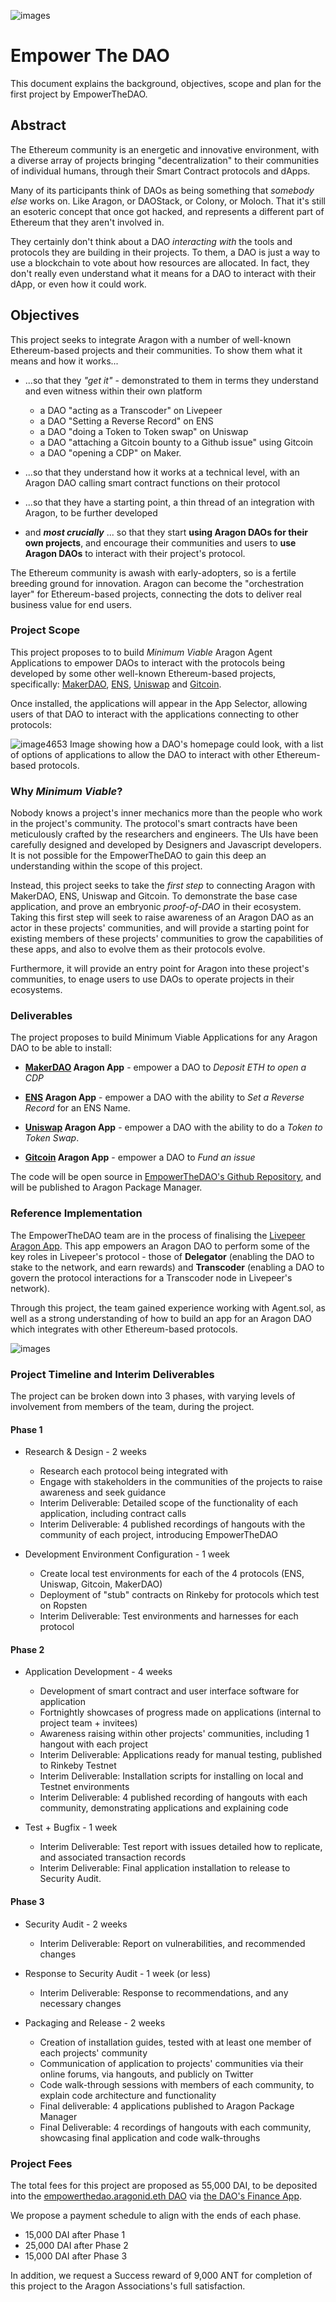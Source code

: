 ![images](https://user-images.githubusercontent.com/2212651/58053982-15cf8600-7b51-11e9-82cb-8e2d8720e9d7.jpeg)

# Empower The DAO

This document explains the background, objectives, scope and plan for the first project by EmpowerTheDAO.

## Abstract

The Ethereum community is an energetic and innovative environment, with a diverse array of projects bringing "decentralization" to their communities of individual humans, through their Smart Contract protocols and dApps.

Many of its participants think of DAOs as being something that _somebody else_ works on. Like Aragon, or DAOStack, or Colony, or Moloch. That it's still an esoteric concept that once got hacked, and represents a different part of Ethereum that they aren't involved in.

They certainly don't think about a DAO _interacting with_ the tools and protocols they are building in their projects. To them, a DAO is just a way to use a blockchain to vote about how resources are allocated. In fact, they don't really even understand what it means for a DAO to interact with their dApp, or even how it could work.

## Objectives

This project seeks to integrate Aragon with a number of well-known Ethereum-based projects and their communities. To show them what it means and how it works...

- ...so that they _"get it"_ - demonstrated to them in terms they understand and even witness within their own platform

  - a DAO "acting as a Transcoder" on Livepeer
  - a DAO "Setting a Reverse Record" on ENS
  - a DAO "doing a Token to Token swap" on Uniswap
  - a DAO "attaching a Gitcoin bounty to a Github issue" using Gitcoin
  - a DAO "opening a CDP" on Maker.

- ...so that they understand how it works at a technical level, with an Aragon DAO calling smart contract functions on their protocol

- ...so that they have a starting point, a thin thread of an integration with Aragon, to be further developed 

- and ***most crucially*** ... so that they start __using Aragon DAOs for their own projects__, and encourage their communities and users to __use Aragon DAOs__ to interact with their project's protocol.

The Ethereum community is awash with early-adopters, so is a fertile breeding ground for innovation. Aragon can become the "orchestration layer" for Ethereum-based projects, connecting the dots to deliver real business value for end users.

### Project Scope

This project proposes to to build _Minimum Viable_ Aragon Agent Applications to empower DAOs to interact with the protocols being developed by some other well-known Ethereum-based projects, specifically: [MakerDAO](https://makerdao.com/), [ENS](https://ens.domains/), [Uniswap](https://uniswap.exchange) and [Gitcoin](https://gitcoin.co/).

Once installed, the applications will appear in the App Selector, allowing users of that DAO to interact with the applications connecting to other protocols:

![image4653](https://user-images.githubusercontent.com/2212651/57991942-bd917900-7aa9-11e9-9627-04856a49084f.png)
Image showing how a DAO's homepage could look, with a list of options of applications to allow the DAO to interact with other Ethereum-based protocols.

### Why _Minimum Viable_?

Nobody knows a project's inner mechanics more than the people who work in the project's community. The protocol's smart contracts have been meticulously crafted by the researchers and engineers. The UIs have been carefully designed and developed by Designers and Javascript developers. It is not possible for the EmpowerTheDAO to gain this deep an understanding within the scope of this project.

Instead, this project seeks to take the _first step_ to connecting Aragon with MakerDAO, ENS, Uniswap and Gitcoin. To demonstrate the base case application, and prove an embryonic _proof-of-DAO_ in their ecosystem. Taking this first step will seek to raise awareness of an Aragon DAO as an actor in these projects' communities, and will provide a starting point for existing members of these projects' communities to grow the capabilities of these apps, and also to evolve them as their protocols evolve.

Furthermore, it will provide an entry point for Aragon into these project's communities, to enage users to use DAOs to operate projects in their ecosystems.

### Deliverables

The project proposes to build Minimum Viable Applications for any Aragon DAO to be able to install:

- **[MakerDAO](https://cdp.makerdao.com/) Aragon App** - empower a DAO to _Deposit ETH to open a CDP_

- **[ENS](https://manager.ens.domains/) Aragon App** - empower a DAO with the ability to _Set a Reverse Record_ for an ENS Name.

- **[Uniswap](https://uniswap.exchange/swap) Aragon App** - empower a DAO with the ability to do a _Token to Token Swap_.

- **[Gitcoin](https://gitcoin.co/) Aragon App** - empower a DAO to _Fund an issue_

The code will be open source in [EmpowerTheDAO's Github Repository](https://github.com/empowerthedao), and will be published to Aragon Package Manager.

### Reference Implementation

The EmpowerTheDAO team are in the process of finalising the [Livepeer Aragon App](https://github.com/videoDAC/livepeer-aragon/blob/master/README.md). This app empowers an Aragon DAO to perform some of the key roles in Livepeer's protocol - those of **Delegator** (enabling the DAO to stake to the network, and earn rewards) and **Transcoder** (enabling a DAO to govern the protocol interactions for a Transcoder node in Livepeer's network).

Through this project, the team gained experience working with Agent.sol, as well as a strong understanding of how to build an app for an Aragon DAO which integrates with other Ethereum-based protocols.

![images](https://user-images.githubusercontent.com/2212651/57972471-086c9d00-7993-11e9-896d-ee7fa5f471aa.png)

### Project Timeline and Interim Deliverables

The project can be broken down into 3 phases, with varying levels of involvement from members of the team, during the project.

#### Phase 1

- Research & Design - 2 weeks
  - Research each protocol being integrated with
  - Engage with stakeholders in the communities of the projects to raise awareness and seek guidance
  - Interim Deliverable: Detailed scope of the functionality of each application, including contract calls
  - Interim Deliverable: 4 published recordings of hangouts with the community of each project, introducing EmpowerTheDAO

- Development Environment Configuration - 1 week
  - Create local test environments for each of the 4 protocols (ENS, Uniswap, Gitcoin, MakerDAO)
  - Deployment of "stub" contracts on Rinkeby for protocols which test on Ropsten
  - Interim Deliverable: Test environments and harnesses for each protocol

#### Phase 2

- Application Development - 4 weeks
  - Development of smart contract and user interface software for application
  - Fortnightly showcases of progress made on applications (internal to project team + invitees)
  - Awareness raising within other projects' communities, including 1 hangout with each project
  - Interim Deliverable: Applications ready for manual testing, published to Rinkeby Testnet
  - Interim Deliverable: Installation scripts for installing on local and Testnet environments
  - Interim Deliverable: 4 published recording of hangouts with each community, demonstrating applications and explaining code

- Test + Bugfix - 1 week
  - Interim Deliverable: Test report with issues detailed how to replicate, and associated transaction records
  - Interim Deliverable: Final application installation to release to Security Audit.

#### Phase 3

- Security Audit - 2 weeks
  - Interim Deliverable: Report on vulnerabilities, and recommended changes

- Response to Security Audit - 1 week (or less)
  - Interim Deliverable: Response to recommendations, and any necessary changes

- Packaging and Release - 2 weeks
  - Creation of installation guides, tested with at least one member of each projects' community
  - Communication of application to projects' communities via their online forums, via hangouts, and publicly on Twitter
  - Code walk-through sessions with members of each community, to explain code architecture and functionality
  - Final deliverable: 4 applications published to Aragon Package Manager
  - Final Deliverable: 4 recordings of hangouts with each community, showcasing final application and code walk-throughs
  
### Project Fees

The total fees for this project are proposed as 55,000 DAI, to be deposited into the [empowerthedao.aragonid.eth DAO](https://mainnet.aragon.org/#/empowerthedao.aragonid.eth/) via [the DAO's Finance App](https://mainnet.aragon.org/#/empowerthedao.aragonid.eth/0xf8ccac9c44058008014624068d0e03fe569e54d6).

We propose a payment schedule to align with the ends of each phase.

- 15,000 DAI after Phase 1
- 25,000 DAI after Phase 2
- 15,000 DAI after Phase 3

In addition, we request a Success reward of 9,000 ANT for completion of this project to the Aragon Associations's full satisfaction.
